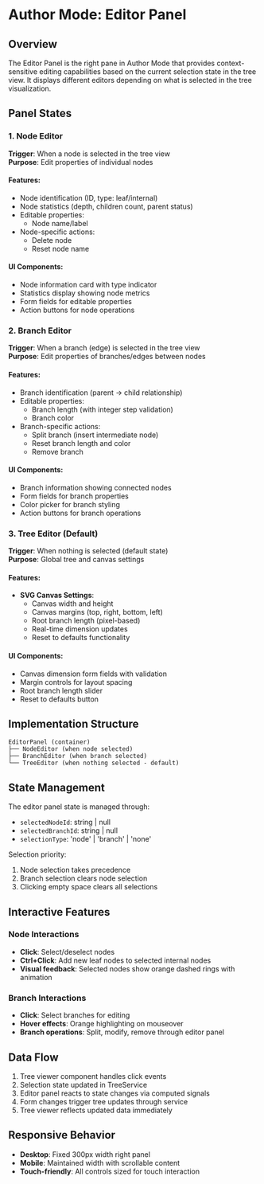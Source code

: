 # Author Mode: Editor Panel

## Overview

The Editor Panel is the right pane in Author Mode that provides context-sensitive editing capabilities based on the current selection state in the tree view. It displays different editors depending on what is selected in the tree visualization.

## Panel States

### 1. Node Editor

**Trigger**: When a node is selected in the tree view  
**Purpose**: Edit properties of individual nodes

#### Features:

- Node identification (ID, type: leaf/internal)
- Node statistics (depth, children count, parent status)
- Editable properties:
  - Node name/label
- Node-specific actions:
  - Delete node
  - Reset node name

#### UI Components:

- Node information card with type indicator
- Statistics display showing node metrics
- Form fields for editable properties
- Action buttons for node operations

### 2. Branch Editor

**Trigger**: When a branch (edge) is selected in the tree view  
**Purpose**: Edit properties of branches/edges between nodes

#### Features:

- Branch identification (parent → child relationship)
- Editable properties:
  - Branch length (with integer step validation)
  - Branch color
- Branch-specific actions:
  - Split branch (insert intermediate node)
  - Reset branch length and color
  - Remove branch

#### UI Components:

- Branch information showing connected nodes
- Form fields for branch properties
- Color picker for branch styling
- Action buttons for branch operations

### 3. Tree Editor (Default)

**Trigger**: When nothing is selected (default state)  
**Purpose**: Global tree and canvas settings

#### Features:

- **SVG Canvas Settings**:
  - Canvas width and height
  - Canvas margins (top, right, bottom, left)
  - Root branch length (pixel-based)
  - Real-time dimension updates
  - Reset to defaults functionality

#### UI Components:

- Canvas dimension form fields with validation
- Margin controls for layout spacing
- Root branch length slider
- Reset to defaults button

## Implementation Structure

```
EditorPanel (container)
├── NodeEditor (when node selected)
├── BranchEditor (when branch selected)
└── TreeEditor (when nothing selected - default)
```

## State Management

The editor panel state is managed through:

- `selectedNodeId`: string | null
- `selectedBranchId`: string | null
- `selectionType`: 'node' | 'branch' | 'none'

Selection priority:

1. Node selection takes precedence
2. Branch selection clears node selection
3. Clicking empty space clears all selections

## Interactive Features

### Node Interactions

- **Click**: Select/deselect nodes
- **Ctrl+Click**: Add new leaf nodes to selected internal nodes
- **Visual feedback**: Selected nodes show orange dashed rings with animation

### Branch Interactions

- **Click**: Select branches for editing
- **Hover effects**: Orange highlighting on mouseover
- **Branch operations**: Split, modify, remove through editor panel

## Data Flow

1. Tree viewer component handles click events
2. Selection state updated in TreeService
3. Editor panel reacts to state changes via computed signals
4. Form changes trigger tree updates through service
5. Tree viewer reflects updated data immediately

## Responsive Behavior

- **Desktop**: Fixed 300px width right panel
- **Mobile**: Maintained width with scrollable content
- **Touch-friendly**: All controls sized for touch interaction
